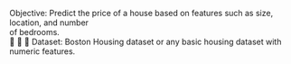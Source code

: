 Objective: Predict the price of a house based on features such as size, location, and number  
of bedrooms.  

 
 
 Dataset: Boston Housing dataset or any basic housing dataset with numeric features. 
